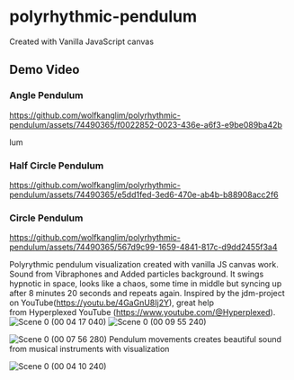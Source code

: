 # polyrhythmic-pendulum
Created with Vanilla JavaScript canvas
## Demo Video 

### Angle Pendulum

https://github.com/wolfkanglim/polyrhythmic-pendulum/assets/74490365/f0022852-0023-436e-a6f3-e9be089ba42b

lum

### Half Circle Pendulum
https://github.com/wolfkanglim/polyrhythmic-pendulum/assets/74490365/e5dd1fed-3ed6-470e-ab4b-b88908acc2f6
###  Circle Pendulum


https://github.com/wolfkanglim/polyrhythmic-pendulum/assets/74490365/567d9c99-1659-4841-817c-d9dd2455f3a4



Polyrythmic pendulum visualization created with vanilla JS canvas work.
Sound from Vibraphones and Added particles background.
It swings hypnotic in space, looks like a chaos, some time in middle but syncing up after 8 minutes 20 seconds and repeats again.
Inspired by the jdm-project on YouTube(https://youtu.be/4GaGnU8Ij2Y), great help from Hyperplexed YouTube (https://www.youtube.com/@Hyperplexed).
![Scene 0 (00 04 17 040)](https://github.com/wolfkanglim/polyrhythmic-pendulum/assets/74490365/b9afa0c4-0859-4ca2-a101-6d1ea6ce68ec)
![Scene 0 (00 09 55 240)](https://github.com/wolfkanglim/polyrhythmic-pendulum/assets/74490365/9337d6b5-c478-4f34-90b2-17019bd9a483)


![Scene 0 (00 07 56 280)](https://github.com/wolfkanglim/polyrhythmic-pendulum/assets/74490365/3802407e-8ffc-417c-aa48-338eb870c3f9)
Pendulum movements creates beautiful sound from musical instruments with visualization 


![Scene 0 (00 04 10 240)](https://github.com/wolfkanglim/polyrhythmic-pendulum/assets/74490365/b1ca9398-0bf6-422b-90be-828b5bbc6c5a)

